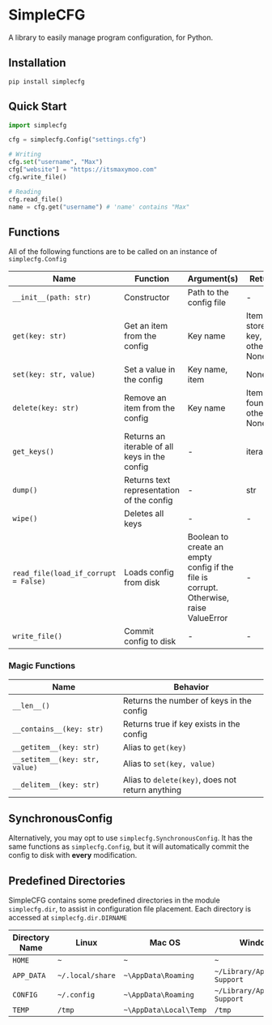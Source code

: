 # SimpleCFG

A library to easily manage program configuration, for Python.

## Installation

`pip install simplecfg`

## Quick Start

```python
import simplecfg

cfg = simplecfg.Config("settings.cfg")

# Writing
cfg.set("username", "Max")
cfg["website"] = "https://itsmaxymoo.com"
cfg.write_file()

# Reading
cfg.read_file()
name = cfg.get("username") # 'name' contains "Max"
```

## Functions

All of the following functions are to be called on an instance of `simplecfg.Config`

| Name | Function | Argument(s) | Returns |
| --- | --- | --- | --- |
| `__init__(path: str)` | Constructor | Path to the config file | - |
| `get(key: str)` | Get an item from the config | Key name | Item stored at key, otherwise None |
| `set(key: str, value)` | Set a value in the config | Key name, item | None |
| `delete(key: str)` | Remove an item from the config | Key name | Item if found, otherwise None |
| `get_keys()` | Returns an iterable of all keys in the config | - | iterable |
| `dump()` | Returns text representation of the config | - | str |
| `wipe()` | Deletes all keys | - | - |
| `read_file(load_if_corrupt = False)` | Loads config from disk | Boolean to create an empty config if the file is corrupt. Otherwise, raise ValueError | - |
| `write_file()` | Commit config to disk | - | - |

### Magic Functions

| Name | Behavior |
| --- | --- |
| `__len__()` | Returns the number of keys in the config |
| `__contains__(key: str)` | Returns true if key exists in the config |
| `__getitem__(key: str)` | Alias to `get(key)` |
| `__setitem__(key: str, value)` | Alias to `set(key, value)` |
| `__delitem__(key: str)` | Alias to `delete(key)`, does not return anything |

## SynchronousConfig

Alternatively, you may opt to use `simplecfg.SynchronousConfig`.
It has the same functions as `simplecfg.Config`, but it will automatically
commit the config to disk with **every** modification.

## Predefined Directories

SimpleCFG contains some predefined directories in the module `simplecfg.dir`,
to assist in configuration file placement. Each directory is accessed at
`simplecfg.dir.DIRNAME`

| Directory Name | Linux | Mac OS | Windows |
| --- | --- | --- | --- |
| `HOME` | `~` | `~` | `~` |
| `APP_DATA` | `~/.local/share` | `~\AppData\Roaming` | `~/Library/Application Support` |
| `CONFIG` | `~/.config` | `~\AppData\Roaming` | `~/Library/Application Support` |
| `TEMP` | `/tmp` | `~\AppData\Local\Temp` | `/tmp` |
